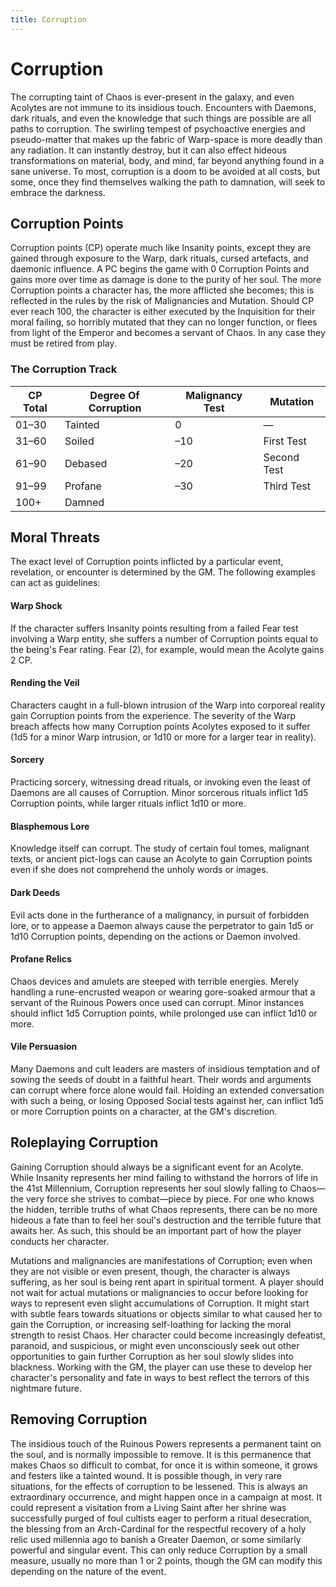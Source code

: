 ```yaml
---
title: Corruption
---
```

# Corruption

The corrupting taint of Chaos is ever\-present in the galaxy, and even Acolytes are not immune to its insidious touch\. Encounters with Daemons, dark rituals, and even the knowledge that such things are possible are all paths to corruption\. The swirling tempest of psychoactive energies and pseudo\-matter that makes up the fabric of Warp\-space is more deadly than any radiation\. It can instantly destroy, but it can also effect hideous transformations on material, body, and mind, far beyond anything found in a sane universe\. To most, corruption is a doom to be avoided at all costs, but some, once they find themselves walking the path to damnation, will seek to embrace the darkness\.

## Corruption Points

Corruption points \(CP\) operate much like Insanity points, except they are gained through exposure to the Warp, dark rituals, cursed artefacts, and daemonic influence\. A PC begins the game with 0 Corruption Points and gains more over time as damage is done to the purity of her soul. The more Corruption points a character has, the more afflicted she becomes; this is reflected in the rules by the risk of Malignancies and Mutation\. Should CP ever reach 100, the character is either executed by the Inquisition for their moral failing, so horribly mutated that they can no longer function, or flees from light of the Emperor and becomes a servant of Chaos\. In any case they must be retired from play\.

### The Corruption Track
__CP Total__|__Degree Of Corruption__|__Malignancy Test__|__Mutation__   
--------|--------------------|---------------|-----------
01–30   |Tainted             |0              |—          
31–60   |Soiled              |–10            |First Test 
61–90   |Debased             |–20            |Second Test
91–99   |Profane             |–30            |Third Test 
100+    |Damned              |               |           

## Moral Threats

The exact level of Corruption points inflicted by a particular event, revelation, or encounter is determined by the GM\. The following examples can act as guidelines:

#### Warp Shock

If the character suffers Insanity points resulting from a failed Fear test involving a Warp entity, she suffers a number of Corruption points equal to the being's Fear rating\. Fear \(2\), for example, would mean the Acolyte gains 2 CP\.

#### Rending the Veil

Characters caught in a full\-blown intrusion of the Warp into corporeal reality gain Corruption points from the experience\. The severity of the Warp breach affects how many Corruption points Acolytes exposed to it suffer \(1d5 for a minor Warp intrusion, or 1d10 or more for a larger tear in reality\)\.

#### Sorcery

Practicing sorcery, witnessing dread rituals, or invoking even the least of Daemons are all causes of Corruption\. Minor sorcerous rituals inflict 1d5 Corruption points, while larger rituals inflict 1d10 or more\.

#### Blasphemous Lore

Knowledge itself can corrupt\. The study of certain foul tomes, malignant texts, or ancient pict\-logs can cause an Acolyte to gain Corruption points even if she does not comprehend the unholy words or images\.

#### Dark Deeds

Evil acts done in the furtherance of a malignancy, in pursuit of forbidden lore, or to appease a Daemon always cause the perpetrator to gain 1d5 or 1d10 Corruption points, depending on the actions or Daemon involved\.

#### Profane Relics

Chaos devices and amulets are steeped with terrible energies\. Merely handling a rune\-encrusted weapon or wearing gore\-soaked armour that a servant of the Ruinous Powers once used can corrupt\. Minor instances should inflict 1d5 Corruption points, while prolonged use can inflict 1d10 or more\.

#### Vile Persuasion

Many Daemons and cult leaders are masters of insidious temptation and of sowing the seeds of doubt in a faithful heart\. Their words and arguments can corrupt where force alone would fail\. Holding an extended conversation with such a being, or losing Opposed Social tests against her, can inflict 1d5 or more Corruption points on a character, at the GM's discretion\.

## Roleplaying Corruption

Gaining Corruption should always be a significant event for an Acolyte\. While Insanity represents her mind failing to withstand the horrors of life in the 41st Millennium, Corruption represents her soul slowly falling to Chaos—the very force she strives to combat—piece by piece\. For one who knows the hidden, terrible truths of what Chaos represents, there can be no more hideous a fate than to feel her soul's destruction and the terrible future that awaits her\. As such, this should be an important part of how the player conducts her character\.

Mutations and malignancies are manifestations of Corruption; even when they are not visible or even present, though, the character is always suffering, as her soul is being rent apart in spiritual torment\. A player should not wait for actual mutations or malignancies to occur before looking for ways to represent even slight accumulations of Corruption\. It might start with subtle fears towards situations or objects similar to what caused her to gain the Corruption, or increasing self\-loathing for lacking the moral strength to resist Chaos\. Her character could become increasingly defeatist, paranoid, and suspicious, or might even unconsciously seek out other opportunities to gain further Corruption as her soul slowly slides into blackness\. Working with the GM, the player can use these to develop her character's personality and fate in ways to best reflect the terrors of this nightmare future\.

## Removing Corruption

The insidious touch of the Ruinous Powers represents a permanent taint on the soul, and is normally impossible to remove\. It is this permanence that makes Chaos so difficult to combat, for once it is within someone, it grows and festers like a tainted wound\. It is possible though, in very rare situations, for the effects of corruption to be lessened\. This is always an extraordinary occurrence, and might happen once in a campaign at most\. It could represent a visitation from a Living Saint after her shrine was successfully purged of foul cultists eager to perform a ritual desecration, the blessing from an Arch\-Cardinal for the respectful recovery of a holy relic used millennia ago to banish a Greater Daemon, or some similarly powerful and singular event\. This can only reduce Corruption by a small measure, usually no more than 1 or 2 points, though the GM can modify this depending on the nature of the event\.
